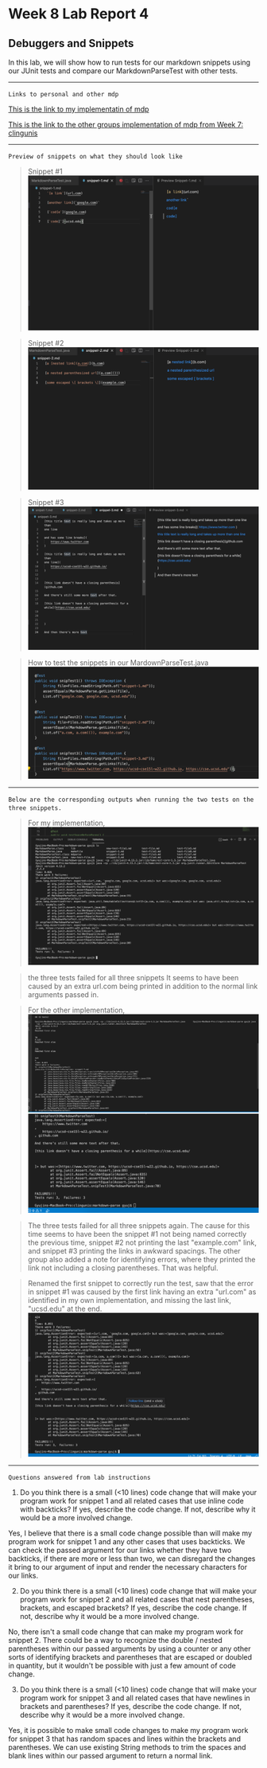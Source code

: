 # Week 8 Lab Report 4
## Debuggers and Snippets


In this lab, we will show how to run tests for our markdown snippets
using our JUnit tests and compare our MarkdownParseTest with other tests.

___

`Links to personal and other mdp`

[This is the link to my implementatin of mdp](https://github.com/gyuj/markdown-parse.git)

[This is the link to the other groups implementation of mdp from Week 7: clingunis ](https://github.com/clingunis/markdown-parse.git)

---

`Preview of snippets on what they should look like`

> Snippet #1
![Snippet 1](snip-1_prev.png)

> Snippet #2
![Snippet_2](snip-2_prev.png)

> Snippet #3
![Snippet_3](snip-3_prev.png)

> How to test the snippets in our MardownParseTest.java
![Code for tests of snippets](mdp-sniptest.png)

___

`Below are the corresponding outputs when running the two tests on the three snippets.`

> For my implementation, 
![Personalimp output](my_imp_ouput.png)

> the three tests failed for all three snippets
> It seems to have been caused by an extra url.com being printed in addition to the normal link arguments passed in.


> For the other implementation, 
![Other imp out](other_output_1.png)
![Other_imp_out_fin](other_output_2.png)

> The three tests failed for all three snippets again. 
> The cause for this time seems to have been the snippet #1 not being named correctly the previous time, snippet #2 not printing the last "example.com" link, and snippet #3 printing the links in awkward spacings. The other group also added a note for identifying errors, where they printed the link not including a closing parentheses. That was helpful.

> Renamed the first snippet to correctly run the test, saw that the error in snippet #1 was caused by the first link having an extra "url.com" as identified in my own implementation, and missing the last link, "ucsd.edu" at the end.
![Fixed other imp](fixed_snippet1.png)

___

`Questions answered from lab instructions`

1. Do you think there is a small (<10 lines) code change that will make your program work for snippet 1 and all related cases that use inline code with backticks? If yes, describe the code change. If not, describe why it would be a more involved change.

Yes, I believe that there is a small code change possible than will make my program work for snippet 1 and any other cases that uses backticks. We can check the passed argument for our links whether they have two backticks, if there are more or less than two, we can disregard the changes it bring to our argument of input and render the necessary characters for our links.

2. Do you think there is a small (<10 lines) code change that will make your program work for snippet 2 and all related cases that nest parentheses, brackets, and escaped brackets? If yes, describe the code change. If not, describe why it would be a more involved change. 

No, there isn't a small code change that can make my program work for snippet 2. There could be a way to recognize the double / nested parentheses within our passed arguments by using a counter or any other sorts of identifying brackets and parentheses that are escaped or doubled in quantity, but it wouldn't be possible with just a few amount of code change. 

3. Do you think there is a small (<10 lines) code change that will make your program work for snippet 3 and all related cases that have newlines in brackets and parentheses? If yes, describe the code change. If not, describe why it would be a more involved change.

Yes, it is possible to make small code changes to make my program work for snippet 3 that has random spaces and lines within the brackets and parentheses. We can use existing String methods to trim the spaces and blank lines within our passed argument to return a normal link. 



